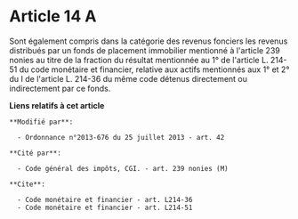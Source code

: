 # Article 14 A

Sont également compris dans la catégorie des revenus fonciers les revenus distribués par un fonds de placement immobilier
mentionné à l'article 239 nonies au titre de la fraction du résultat mentionnée au 1° de l'article L. 214-51 du code
monétaire et financier, relative aux actifs mentionnés aux 1° et 2° du I de l'article L. 214-36 du même code détenus
directement ou indirectement par ce fonds.

**Liens relatifs à cet article**

	**Modifié par**:

	  - Ordonnance n°2013-676 du 25 juillet 2013 - art. 42

	**Cité par**:

	  - Code général des impôts, CGI. - art. 239 nonies (M)

	**Cite**:

	  - Code monétaire et financier - art. L214-36
	  - Code monétaire et financier - art. L214-51
